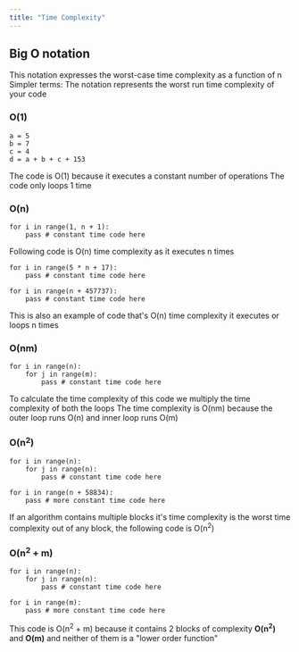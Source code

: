 ```yaml
---
title: "Time Complexity"
---
```

## Big O notation
This notation expresses the worst-case time complexity as a function of n
Simpler terms: The notation represents the worst run time complexity of your code 
### O(1)
```
a = 5
b = 7
c = 4
d = a + b + c + 153
```
The code is O(1) because it executes a constant number of operations
The code only loops 1 time

### O(n)
```
for i in range(1, n + 1):
	pass # constant time code here
```
Following code is O(n) time complexity as it executes n times 
```
for i in range(5 * n + 17):
	pass # constant time code here

for i in range(n + 457737):
	pass # constant time code here
```
This is also an example of code that's O(n) time complexity it executes or loops n times

### O(nm)
```
for i in range(n):
	for j in range(m):
		pass # constant time code here
```
To calculate the time complexity of this code we multiply the time complexity of both the loops
The time complexity is O(nm) because the outer loop runs O(n) and inner loop runs O(m)

### O(n$^2$)
```
for i in range(n):
	for j in range(n):
		pass # constant time code here

for i in range(n + 58834):
	pass # more constant time code here
```
If an algorithm contains multiple blocks it's time complexity is the worst time complexity out of any block, the following code is O(n$^2$)

### O(n$^2$ + m)
```
for i in range(n):
	for j in range(n):
		pass # constant time code here

for i in range(m):
	pass # more constant time code here
```
This code is O(n$^2$ + m) because it contains 2 blocks of complexity **O(n$^2$)** and **O(m)** and neither of them is a "lower order function"


